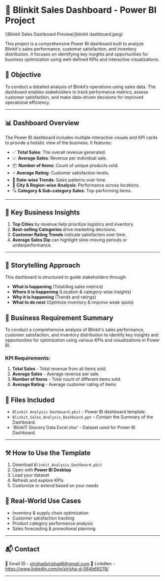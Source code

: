 # 🛒 Blinkit Sales Dashboard - Power BI Project

![Blinkit Sales Dashboard Preview](blinkit dashboard.jpeg)

This project is a comprehensive Power BI dashboard built to analyze Blinkit's sales performance, customer satisfaction, and inventory distribution. It focuses on identifying key insights and opportunities for business optimization using well-defined KPIs and interactive visualizations.

## 📌 Objective

To conduct a detailed analysis of Blinkit’s operations using sales data. The dashboard enables stakeholders to track performance metrics, assess customer satisfaction, and make data-driven decisions for improved operational efficiency.

---

## 📊 Dashboard Overview

The Power BI dashboard includes multiple interactive visuals and KPI cards to provide a holistic view of the business. It features:

- ✅ **Total Sales**: The overall revenue generated.
- 📈 **Average Sales**: Revenue per individual sale.
- 📦 **Number of Items**: Count of unique products sold.
- ⭐ **Average Rating**: Customer satisfaction levels.
- 📅 **Date-wise Trends**: Sales patterns over time.
- 📍 **City & Region-wise Analysis**: Performance across locations.
- 🔍 **Category & Sub-category Sales**: Top-performing items.

---


## 🧠 Key Business Insights

1. **Top Cities** by revenue help prioritize logistics and inventory.
2. **Best-selling Categories** drive marketing decisions.
3. **Customer Rating Trends** indicate satisfaction over time.
4. **Average Sales Dip** can highlight slow-moving periods or underperformance.

---

## 📜 Storytelling Approach

This dashboard is structured to guide stakeholders through:

- **What is happening** (Total/Avg sales metrics)
- **Where it is happening** (Location & category-wise insights)
- **Why it is happening** (Trends and ratings)
- **What to do next** (Optimize inventory & improve weak spots)


## 📝 Business Requirement Summary

To conduct a comprehensive analysis of Blinkit's sales performance, customer satisfaction, and inventory distribution to identify key insights and opportunities for optimization using various KPIs and visualizations in Power BI.

### KPI Requirements:

1. **Total Sales** - Total revenue from all items sold.  
2. **Average Sales** - Average revenue per sale.  
3. **Number of Items** - Total count of different items sold.  
4. **Average Rating** - Average customer rating of items

## 📂 Files Included

- `Blinkit Analysis Dashboard.pbit` – Power BI dashboard template.
- `Blinkit_Sales_Analysis_Dashboard.ppt` – Contain the Summary of the Dashboard.
- 'BlinkIT Grocery Data Excel.xlsx' - Dataset used for Power BI Dashboard.

---

## ⚒️ How to Use the Template

1. Download `Blinkit_Analysis_Dashboard.pbit`
2. Open with **Power BI Desktop**
3. Load your dataset 
4. Refresh and explore KPIs
5. Customize or extend based on your needs


## 🎯 Real-World Use Cases

- Inventory & supply chain optimization  
- Customer satisfaction tracking  
- Product category performance analysis  
- Sales forecasting & promotional planning 

---

## 📬 Contact

📧 Email ID - sirishadsirishad6@gmail.com
💼 Linkdlen -https://www.linkedin.com/in/sirisha-d-064b69278/

---



